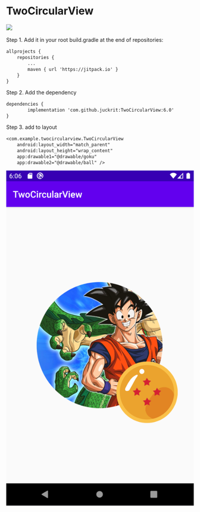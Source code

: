 # TwoCircularView

[![](https://jitpack.io/v/juckrit/TwoCircularView.svg)](https://jitpack.io/#juckrit/TwoCircularView)

Step 1. Add it in your root build.gradle at the end of repositories:

	allprojects {
		repositories {
			...
			maven { url 'https://jitpack.io' }
		}
	}
Step 2. Add the dependency

	dependencies {
	        implementation 'com.github.juckrit:TwoCircularView:6.0'
	}
  
  
  Step 3. add to layout

	<com.example.twocircularview.TwoCircularView
        android:layout_width="match_parent"
        android:layout_height="wrap_content"
        app:drawable1="@drawable/goku"
        app:drawable2="@drawable/ball" />
	
	
	
	
	
	
  
  ![alt text](https://raw.githubusercontent.com/juckrit/TwoCircularView/master/app/src/main/res/drawable/screen_shot.png)
  
